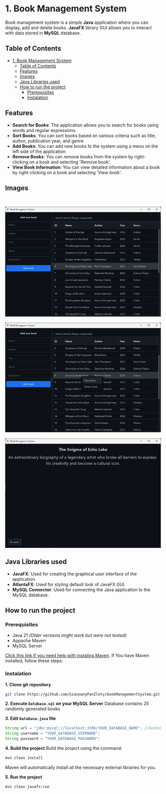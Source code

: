# 1. Book Management System
Book management system is a simple **Java** application where you can display, add and delete books. **JavaFX** library GUI allows you to interact with data stored in **MySQL** database.

## Table of Contents
- [1. Book Management System](#1-book-management-system)
  - [Table of Contents](#table-of-contents)
  - [Features](#features)
  - [Images](#images)
  - [Java Libraries used](#java-libraries-used)
  - [How to run the project](#how-to-run-the-project)
    - [Prerequisites](#prerequisites)
    - [Instalation](#instalation)


## Features

- **Search for Books**: The application allows you to search for books using words and regular expressions.
- **Sort Books**: You can sort books based on various criteria such as title, author, publication year, and genre.
- **Add Books**: You can add new books to the system using a menu on the left side of the application.
- **Remove Books**: You can remove books from the system by right-clicking on a book and selecting 'Remove book'.
- **View Book Information**: You can view detailed information about a book by right-clicking on a book and selecting 'View book'.

## Images

</br>
<p align="center">
  <img src="img/app.jpg" />
  </br>
  </br>
  <img src="img/options.jpg" />
  </br>
  </br>
  <img src="img/details.jpg" />
</p>

## Java Libraries used
- **JavaFX**: Used for creating the graphical user interface of the application.
- **AtlantaFX**: Used for styling default look of JavaFX GUI.
- **MySQL Connector**: Used for connecting the Java application to the MySQL database.


## How to run the project

### Prerequisites

- Java 21 *(Older versions might work but were not tested)*
- Appache Maven
- MySQL Server

[Click this link if you need help with instaling Maven](https://maven.apache.org/install.html). If You have Maven installed, follow these steps:

### Instalation

**1. Clone git repository**
```bash
git clone https://github.com/SzanownyPanZloty/bookManagementSystem.git
```

**2. Execute `Database.sql` on your MySQL Server**
Database contains 25 randomly generated books

**3. Edit `Database.java` file**
```java
String url = "jdbc:mysql://localhost:3306/YOUR_DATABASE_NAME"; //booksDB if you did not modify `Database.sql` file
String username = "YOUR_DATABASE_USERNAME";
String password = "YOUR_DATABASE_PASSWORD";
```

**4. Build the project**
Build the project using the command:
```bash
mvn clean install
```
Maven will automatically install all the necessary external libraries for you.

**5. Run the project**
```bash
mvn clean javafx:run
```